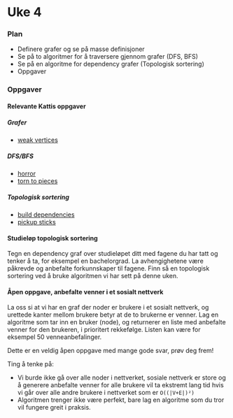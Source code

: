 # Uke 4

### Plan

* Definere grafer og se på masse definisjoner
* Se på to algoritmer for å traversere gjennom grafer (DFS, BFS)
* Se på en algoritme for dependency grafer (Topologisk sortering)
* Oppgaver

### Oppgaver

#### Relevante Kattis oppgaver

##### Grafer
* [weak vertices](https://open.kattis.com/problems/weakvertices)

##### DFS/BFS

* [horror](https://open.kattis.com/problems/horror)
* [torn to pieces](https://open.kattis.com/problems/torn2pieces)

##### Topologisk sortering

* [build dependencies](https://open.kattis.com/problems/builddeps)
* [pickup sticks](https://open.kattis.com/problems/pickupsticks)


#### Studieløp topologisk sortering

Tegn en dependency graf over studieløpet ditt med fagene du har tatt og tenker å ta, for
eksempel en bachelorgrad. La avhengighetene være påkrevde og anbefalte forkunnskaper til
fagene. Finn så en topologisk sortering ved å bruke algoritmen vi har sett på denne uken.

#### Åpen oppgave, anbefalte venner i et sosialt nettverk

La oss si at vi har en graf der noder er brukere i et sosialt nettverk, og urettede kanter
mellom brukere betyr at de to brukerne er venner. Lag en algoritme som tar inn en bruker
(node), og returnerer en liste med anbefalte venner for den brukeren, i prioritert
rekkefølge. Listen kan være for eksempel 50 venneanbefalinger.

Dette er en veldig åpen oppgave med mange gode svar, prøv deg frem!

Ting å tenke på:
* Vi burde ikke gå over alle noder i nettverket, sosiale nettverk er store og å generere
    anbefalte venner for alle brukere vil ta ekstremt lang tid hvis vi går over alle andre
    brukere i nettverket som er `O((|V+E|)²)`
* Algoritmen trenger ikke være perfekt, bare lag en algoritme som du tror vil fungere
    greit i praksis.
